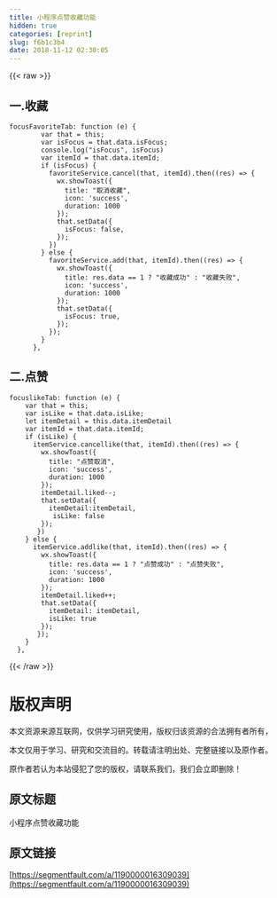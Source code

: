 ```yaml
---
title: 小程序点赞收藏功能
hidden: true
categories: [reprint]
slug: f6b1c3b4
date: 2018-11-12 02:30:05
---
```


{{< raw >}}
<h2 id="articleHeader0">&#x4E00;.&#x6536;&#x85CF;</h2><div class="widget-codetool" style="display:none"><div class="widget-codetool--inner"><span class="selectCode code-tool" data-toggle="tooltip" data-placement="top" title="" data-original-title="&#x5168;&#x9009;"></span> <span type="button" class="copyCode code-tool" data-toggle="tooltip" data-placement="top" data-clipboard-text="focusFavoriteTab: function (e) {
        var that = this;
        var isFocus = that.data.isFocus;
        console.log(&quot;isFocus&quot;, isFocus)
        var itemId = that.data.itemId;
        if (isFocus) {
          favoriteService.cancel(that, itemId).then((res) =&gt; {
            wx.showToast({
              title: &quot;&#x53D6;&#x6D88;&#x6536;&#x85CF;&quot;,
              icon: &apos;success&apos;,
              duration: 1000
            });
            that.setData({
              isFocus: false,
            });
          })
        } else {
          favoriteService.add(that, itemId).then((res) =&gt; {
            wx.showToast({
              title: res.data == 1 ? &quot;&#x6536;&#x85CF;&#x6210;&#x529F;&quot; : &quot;&#x6536;&#x85CF;&#x5931;&#x8D25;&quot;,
              icon: &apos;success&apos;,
              duration: 1000
            });
            that.setData({
              isFocus: true,
            });
          });
        }
      },
" title="" data-original-title="&#x590D;&#x5236;"></span> <span type="button" class="saveToNote code-tool" data-toggle="tooltip" data-placement="top" title="" data-original-title="&#x653E;&#x8FDB;&#x7B14;&#x8BB0;"></span></div></div><pre class="hljs livescript"><code>focusFavoriteTab: <span class="hljs-keyword">function</span> (e) {
        <span class="hljs-keyword">var</span> <span class="hljs-literal">that</span> = <span class="hljs-keyword">this</span>;
        <span class="hljs-keyword">var</span> isFocus = <span class="hljs-literal">that</span>.data.isFocus;
        <span class="hljs-built_in">console</span>.log(<span class="hljs-string">&quot;isFocus&quot;</span>, isFocus)
        <span class="hljs-keyword">var</span> itemId = <span class="hljs-literal">that</span>.data.itemId;
        <span class="hljs-keyword">if</span> (isFocus) {
          favoriteService.cancel(<span class="hljs-literal">that</span>, itemId).<span class="hljs-keyword">then</span>((res) =&gt; {
            wx.showToast({
              title: <span class="hljs-string">&quot;&#x53D6;&#x6D88;&#x6536;&#x85CF;&quot;</span>,
              icon: <span class="hljs-string">&apos;success&apos;</span>,
              duration: <span class="hljs-number">1000</span>
            });
            <span class="hljs-literal">that</span>.setData({
              isFocus: <span class="hljs-literal">false</span>,
            });
          })
        } <span class="hljs-keyword">else</span> {
          favoriteService.add(<span class="hljs-literal">that</span>, itemId).<span class="hljs-keyword">then</span>((res) =&gt; {
            wx.showToast({
              title: res.data == <span class="hljs-number">1</span> ? <span class="hljs-string">&quot;&#x6536;&#x85CF;&#x6210;&#x529F;&quot;</span> : <span class="hljs-string">&quot;&#x6536;&#x85CF;&#x5931;&#x8D25;&quot;</span>,
              icon: <span class="hljs-string">&apos;success&apos;</span>,
              duration: <span class="hljs-number">1000</span>
            });
            <span class="hljs-literal">that</span>.setData({
              isFocus: <span class="hljs-literal">true</span>,
            });
          });
        }
      },
</code></pre><h2 id="articleHeader1">&#x4E8C;.&#x70B9;&#x8D5E;</h2><div class="widget-codetool" style="display:none"><div class="widget-codetool--inner"><span class="selectCode code-tool" data-toggle="tooltip" data-placement="top" title="" data-original-title="&#x5168;&#x9009;"></span> <span type="button" class="copyCode code-tool" data-toggle="tooltip" data-placement="top" data-clipboard-text="focuslikeTab: function (e) {
    var that = this;
    var isLike = that.data.isLike;
    let itemDetail = this.data.itemDetail 
    var itemId = that.data.itemId;
    if (isLike) {
      itemService.cancellike(that, itemId).then((res) =&gt; {
        wx.showToast({
          title: &quot;&#x70B9;&#x8D5E;&#x53D6;&#x6D88;&quot;,
          icon: &apos;success&apos;,
          duration: 1000
        });
        itemDetail.liked--;
        that.setData({
          itemDetail:itemDetail,
           isLike: false
        });
       })
    } else {
      itemService.addlike(that, itemId).then((res) =&gt; {
        wx.showToast({
          title: res.data == 1 ? &quot;&#x70B9;&#x8D5E;&#x6210;&#x529F;&quot; : &quot;&#x70B9;&#x8D5E;&#x5931;&#x8D25;&quot;,
          icon: &apos;success&apos;,
          duration: 1000
        });
        itemDetail.liked++;
        that.setData({
          itemDetail: itemDetail,
          isLike: true
        });
       });
    }
  }," title="" data-original-title="&#x590D;&#x5236;"></span> <span type="button" class="saveToNote code-tool" data-toggle="tooltip" data-placement="top" title="" data-original-title="&#x653E;&#x8FDB;&#x7B14;&#x8BB0;"></span></div></div><pre class="hljs livescript"><code>focuslikeTab: <span class="hljs-keyword">function</span> (e) {
    <span class="hljs-keyword">var</span> <span class="hljs-literal">that</span> = <span class="hljs-keyword">this</span>;
    <span class="hljs-keyword">var</span> isLike = <span class="hljs-literal">that</span>.data.isLike;
    <span class="hljs-keyword">let</span> itemDetail = <span class="hljs-keyword">this</span>.data.itemDetail 
    <span class="hljs-keyword">var</span> itemId = <span class="hljs-literal">that</span>.data.itemId;
    <span class="hljs-keyword">if</span> (isLike) {
      itemService.cancellike(<span class="hljs-literal">that</span>, itemId).<span class="hljs-keyword">then</span>((res) =&gt; {
        wx.showToast({
          title: <span class="hljs-string">&quot;&#x70B9;&#x8D5E;&#x53D6;&#x6D88;&quot;</span>,
          icon: <span class="hljs-string">&apos;success&apos;</span>,
          duration: <span class="hljs-number">1000</span>
        });
        itemDetail.liked--;
        <span class="hljs-literal">that</span>.setData({
          itemDetail:itemDetail,
           isLike: <span class="hljs-literal">false</span>
        });
       })
    } <span class="hljs-keyword">else</span> {
      itemService.addlike(<span class="hljs-literal">that</span>, itemId).<span class="hljs-keyword">then</span>((res) =&gt; {
        wx.showToast({
          title: res.data == <span class="hljs-number">1</span> ? <span class="hljs-string">&quot;&#x70B9;&#x8D5E;&#x6210;&#x529F;&quot;</span> : <span class="hljs-string">&quot;&#x70B9;&#x8D5E;&#x5931;&#x8D25;&quot;</span>,
          icon: <span class="hljs-string">&apos;success&apos;</span>,
          duration: <span class="hljs-number">1000</span>
        });
        itemDetail.liked++;
        <span class="hljs-literal">that</span>.setData({
          itemDetail: itemDetail,
          isLike: <span class="hljs-literal">true</span>
        });
       });
    }
  },</code></pre>
{{< /raw >}}

# 版权声明
本文资源来源互联网，仅供学习研究使用，版权归该资源的合法拥有者所有，

本文仅用于学习、研究和交流目的。转载请注明出处、完整链接以及原作者。 

原作者若认为本站侵犯了您的版权，请联系我们，我们会立即删除！

## 原文标题
小程序点赞收藏功能

## 原文链接
[https://segmentfault.com/a/1190000016309039](https://segmentfault.com/a/1190000016309039)

